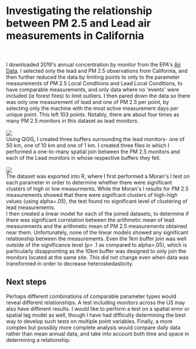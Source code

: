 <h1> Investigating the relationship between PM 2.5 and Lead air measurements in California </h1>
<br>
<br>
I downloaded 2019's annual concentration by monitor from the EPA's <a href="https://aqs.epa.gov/aqsweb/airdata/download_files.html">Air Data</a>. I selected only the lead and PM 2.5 observations from California, and then further reduced the data by limiting points to only to the parameter measurements of PM 2.5 Local Conditions and Lead Local Conditions, to have comparable measurements, and only data where no 'events' were included (ie forest fires) to limit outliers. I then pared down the data so there was only one measurement of lead and one of PM 2.5 per point, by selecting only the machine with the most active measurement days per unique point. This left 103 points. Notably, there are about four times as many PM 2.5 monitors in this dataset as lead monitors. 
<br>
<br>
<img src="/images/lead_graduated.png?raw=TRUE"/>
<br>
Using QGIS, I created three buffers surrounding the lead monitors- one of 50 km, one of 10 km and one of 1 km. I created three files in which I performed a one-to-many spatial join between the PM 2.5 monitors and each of the Lead monitors in whose respective buffers they fell. 
<br>
<br>
<img src="/images/pm2.5_graduated.png?raw=TRUE"/>
<br>
The dataset was exported into R, where I first performed a Moran's I test on each parameter in order to determine whether there were significant clusters of high or low measurments. While the Moran's I results for PM 2.5 measurements showed that there were signifcant clusters of high-high values (using alpha=.05), the test found no significant level of clustering of lead measurements. 
<br>
I then created a linear model for each of the joined datasets, to determine if there was significant correlation between the arithmetic mean of lead measurements and the arithmetic mean of PM 2.5 measurements obtained near them. Unfortunately, none of the linear models showed any significant relationship between the measurements. Even the 1km buffer join was well outside of the significance level (p> .1 as compared to alpha=.05), which is particularly disappointing as the 10km buffer was designed to only join the monitors located at the same site. This did not change even when data was transformed in order to decrease heteroskedasticity.
<br>
<h2>Next steps</h2>
Perhaps different combinations of comparable parameter types would reveal different relationships. A test including monitors across the US may also have different results. I would like to perform a test on a spatial error or spatial lag model as well, though I have had difficulty determining the best way to develop such tests on multiple point variables. Finally, a more complex but possibly more complete analysis would compare daily data rather than mean annual data, and take into account both time and space in determining a relationship. 
